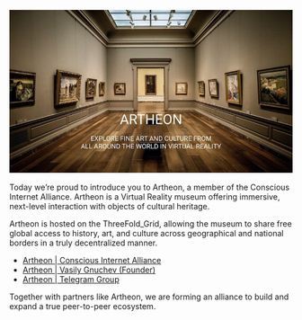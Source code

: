 

![](img/artheonintro.jpeg)

Today we’re proud to introduce you to Artheon, a member of the Conscious Internet Alliance. Artheon is a Virtual Reality museum offering immersive, next-level interaction with objects of cultural heritage.

Artheon is hosted on the ThreeFold_Grid, allowing the museum to share free global access to history, art, and culture across geographical and national borders in a truly decentralized manner.

- [Artheon | Conscious Internet Alliance](https://www.consciousinternet.org/#/projects/artheon)
- [Artheon | Vasily Gnuchev (Founder)](https://www.consciousinternet.org/#/users/vasily_gnuchev)
- [Artheon | Telegram Group](https://t.me/artheon)

Together with partners like Artheon, we are forming an alliance to build and expand a true peer-to-peer ecosystem.
